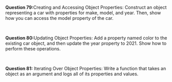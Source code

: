 <p><b>Question 79:</b>Creating and Accessing Object Properties: Construct an object representing a car with properties for make, model, and year. Then, show how you can access the model property of the car.</p>
<br>
<p><b>Question 80:</b>Updating Object Properties: Add a property named color to the existing car object, and then update the year property to 2021. Show how to perform these operations.</p>
<br>
<p><b>Question 81:</b> Iterating Over Object Properties: Write a function that takes an object as an argument and logs all of its properties and values.
</p>
<br>